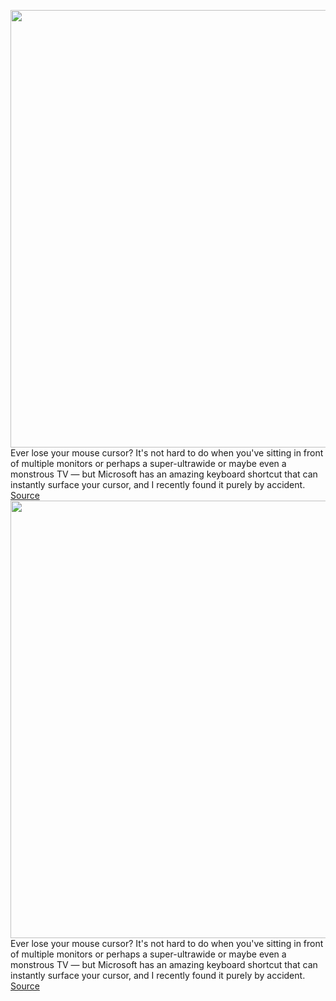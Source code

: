 <img src='https://cdn.vox-cdn.com/thumbor/IW2hvSBQV8k9hHtD4LI2ItTGRk4=/0x0:4032x2688/1200x800/filters:focal(1694x1022:2338x1666)/cdn.vox-cdn.com/uploads/chorus_image/image/70299799/find_my_mouse_powertoys.0.jpg' width='700px' /><br/>
Ever lose your mouse cursor? It's not hard to do when you've sitting in front of multiple monitors or perhaps a super-ultrawide or maybe even a monstrous TV — but Microsoft has an amazing keyboard shortcut that can instantly surface your cursor, and I recently found it purely by accident.
<a href='https://www.theverge.com/2021/12/20/22847428/how-to-find-my-mouse-cursor-pointer-windows-11-powertoys-til'> Source <a/><img src='https://cdn.vox-cdn.com/thumbor/IW2hvSBQV8k9hHtD4LI2ItTGRk4=/0x0:4032x2688/1200x800/filters:focal(1694x1022:2338x1666)/cdn.vox-cdn.com/uploads/chorus_image/image/70299799/find_my_mouse_powertoys.0.jpg' width='700px' /><br/>
Ever lose your mouse cursor? It's not hard to do when you've sitting in front of multiple monitors or perhaps a super-ultrawide or maybe even a monstrous TV — but Microsoft has an amazing keyboard shortcut that can instantly surface your cursor, and I recently found it purely by accident.
<a href='https://www.theverge.com/2021/12/20/22847428/how-to-find-my-mouse-cursor-pointer-windows-11-powertoys-til'> Source <a/>